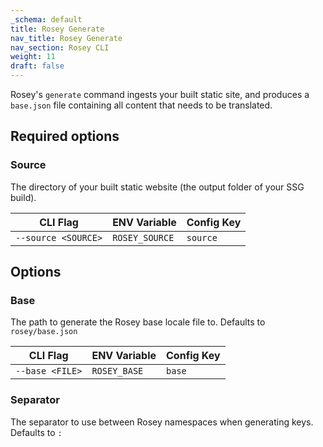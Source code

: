 ```yaml
---
_schema: default
title: Rosey Generate
nav_title: Rosey Generate
nav_section: Rosey CLI
weight: 11
draft: false
---
```

Rosey's `generate` command ingests your built static site, and produces a `base.json` file containing all content that needs to be translated.

## Required options

### Source

The directory of your built static website (the output folder of your SSG build).

<table><thead><tr><th>CLI Flag</th><th>ENV Variable</th><th>Config Key</th></tr></thead><tbody><tr><td><code>--source &lt;SOURCE&gt;</code></td><td><code>ROSEY_SOURCE</code></td><td><code>source</code></td></tr></tbody></table>

## Options

### Base

The path to generate the Rosey base locale file to. Defaults to `rosey/base.json`

<table><thead><tr><th>CLI Flag</th><th>ENV Variable</th><th>Config Key</th></tr></thead><tbody><tr><td><code>--base &lt;FILE&gt;</code></td><td><code>ROSEY_BASE</code></td><td><code>base</code></td></tr></tbody></table>

### Separator

The separator to use between Rosey namespaces when generating keys. Defaults to `:`

<table><thead><tr><th>CLI Flag</th><th>ENV Variable</th><th>Config Key</th></tr></thead><tbody><tr><td><code>--separator &lt;CHAR&gt;</code></td><td><code>ROSEY_SEPARATOR</code></td><td><code>separator</code></td></tr></tbody></table>

### Tag

The HTML attribute prefix that Rosey should read from. Defaults to `data-rosey`

<table><thead><tr><th>CLI Flag</th><th>ENV Variable</th><th>Config Key</th></tr></thead><tbody><tr><td><code>--tag &lt;STRING&gt;</code></td><td><code>ROSEY_TAG</code></td><td><code>tag</code></td></tr></tbody></table>

### Version

The Rosey locale version to generate and build from. Version 1 should only be used for compatibility with legacy sites. Defaults to version `2`

<table><thead><tr><th>CLI Flag</th><th>ENV Variable</th><th>Config Key</th></tr></thead><tbody><tr><td><code>--version &lt;NUMBER&gt;</code></td><td><code>ROSEY_VERSION</code></td><td><code>version</code></td></tr></tbody></table>